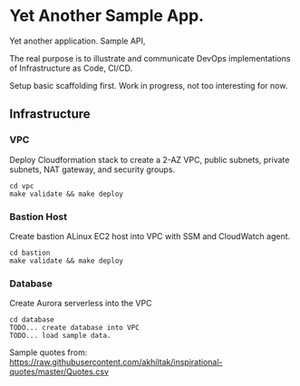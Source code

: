 # Yet Another Sample App. 

Yet another application. Sample API, 

The real purpose is to illustrate and communicate DevOps implementations of Infrastructure as Code, CI/CD.

Setup basic scaffolding first. Work in progress, not too interesting for now.

## Infrastructure
### VPC

Deploy Cloudformation stack to create a 2-AZ VPC, public subnets, private subnets, NAT gateway, and security groups.

```
cd vpc
make validate && make deploy
```

### Bastion Host

Create bastion ALinux EC2 host into VPC with SSM and CloudWatch agent.

```
cd bastion
make validate && make deploy
```

### Database 

Create Aurora serverless into the VPC

```
cd database
TODO... create database into VPC
TODO... load sample data.
```

Sample quotes from: https://raw.githubusercontent.com/akhiltak/inspirational-quotes/master/Quotes.csv

